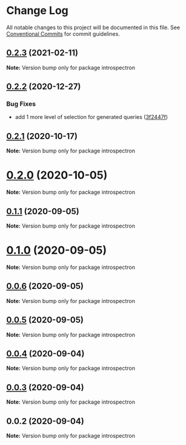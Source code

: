 # Change Log

All notable changes to this project will be documented in this file.
See [Conventional Commits](https://conventionalcommits.org) for commit guidelines.

## [0.2.3](https://github.com/launchql/graphile-gen/compare/introspectron@0.2.2...introspectron@0.2.3) (2021-02-11)

**Note:** Version bump only for package introspectron





## [0.2.2](https://github.com/pyramation/graphile-gen/compare/introspectron@0.2.1...introspectron@0.2.2) (2020-12-27)


### Bug Fixes

* add 1 more level of selection for generated queries ([3f2447f](https://github.com/pyramation/graphile-gen/commit/3f2447ff73d36eea5f7970af45877473f15d71bc))





## [0.2.1](https://github.com/pyramation/graphile-gen/compare/introspectron@0.2.0...introspectron@0.2.1) (2020-10-17)

**Note:** Version bump only for package introspectron





# [0.2.0](https://github.com/pyramation/graphile-gen/compare/introspectron@0.1.1...introspectron@0.2.0) (2020-10-05)

**Note:** Version bump only for package introspectron





## [0.1.1](https://github.com/pyramation/graphile-gen/compare/introspectron@0.0.6...introspectron@0.1.1) (2020-09-05)

**Note:** Version bump only for package introspectron





# [0.1.0](https://github.com/pyramation/graphile-gen/compare/introspectron@0.0.6...introspectron@0.1.0) (2020-09-05)

**Note:** Version bump only for package introspectron





## [0.0.6](https://github.com/pyramation/graphile-gen/compare/introspectron@0.0.5...introspectron@0.0.6) (2020-09-05)

**Note:** Version bump only for package introspectron





## [0.0.5](https://github.com/pyramation/graphile-gen/compare/introspectron@0.0.4...introspectron@0.0.5) (2020-09-05)

**Note:** Version bump only for package introspectron





## [0.0.4](https://github.com/pyramation/graphile-gen/compare/introspectron@0.0.3...introspectron@0.0.4) (2020-09-04)

**Note:** Version bump only for package introspectron





## [0.0.3](https://github.com/pyramation/graphile-gen/compare/introspectron@0.0.2...introspectron@0.0.3) (2020-09-04)

**Note:** Version bump only for package introspectron





## 0.0.2 (2020-09-04)

**Note:** Version bump only for package introspectron

